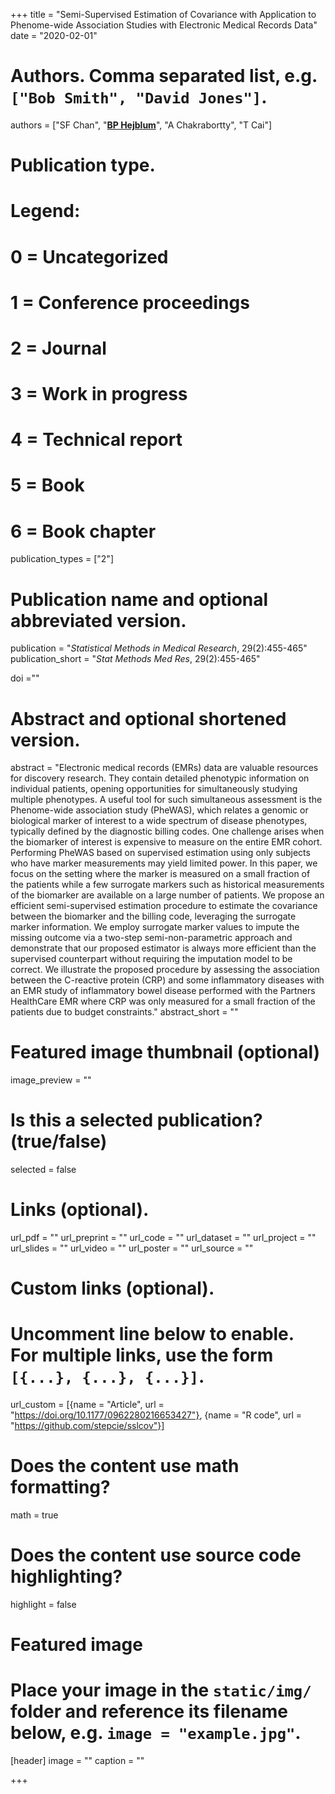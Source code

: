 +++
title = "Semi-Supervised Estimation of Covariance with Application to Phenome-wide Association Studies with Electronic Medical Records Data"
date = "2020-02-01"



# Authors. Comma separated list, e.g. `["Bob Smith", "David Jones"]`.
authors = ["SF Chan", "<u>**BP Hejblum**</u>", "A Chakrabortty", "T Cai"]
# Publication type.
# Legend:
# 0 = Uncategorized
# 1 = Conference proceedings
# 2 = Journal
# 3 = Work in progress
# 4 = Technical report
# 5 = Book
# 6 = Book chapter
publication_types = ["2"]

# Publication name and optional abbreviated version.
publication = "*Statistical Methods in Medical Research*, 29(2):455-465"
publication_short = "*Stat Methods Med Res*, 29(2):455-465"

doi =""

# Abstract and optional shortened version.
abstract = "Electronic medical records (EMRs) data are valuable resources for discovery research. They contain detailed phenotypic information on individual patients, opening opportunities for simultaneously studying multiple phenotypes. A useful tool for such simultaneous assessment is the Phenome-wide association study (PheWAS), which relates a genomic or biological marker of interest to a wide spectrum of disease phenotypes, typically defined by the diagnostic billing codes. One challenge arises when the biomarker of interest is expensive to measure on the entire EMR cohort. Performing PheWAS based on supervised estimation using only subjects who have marker measurements may yield limited power. In this paper, we focus on the setting where the marker is measured on a small fraction of the patients while a few surrogate markers such as historical measurements of the biomarker are available on a large number of patients. We propose an efficient semi-supervised estimation procedure to estimate the covariance between the biomarker and the billing code, leveraging the surrogate marker information. We employ surrogate marker values to impute the missing outcome via a two-step semi-non-parametric approach and demonstrate that our proposed estimator is always more efficient than the supervised counterpart without requiring the imputation model to be correct. We illustrate the proposed procedure by assessing the association between the C-reactive protein (CRP) and some inflammatory diseases with an EMR study of inflammatory bowel disease performed with the Partners HealthCare EMR where CRP was only measured for a small fraction of the patients due to budget constraints."
abstract_short = ""

# Featured image thumbnail (optional)
image_preview = ""

# Is this a selected publication? (true/false)
selected = false

# Links (optional).
url_pdf = ""
url_preprint = ""
url_code = ""
url_dataset = ""
url_project = ""
url_slides = ""
url_video = ""
url_poster = ""
url_source = ""

# Custom links (optional).
# Uncomment line below to enable. For multiple links, use the form `[{...}, {...}, {...}]`.
url_custom = [{name = "Article", url = "https://doi.org/10.1177/0962280216653427"}, {name = "R code", url = "https://github.com/stepcie/sslcov"}]


# Does the content use math formatting?
math = true

# Does the content use source code highlighting?
highlight = false

# Featured image
# Place your image in the `static/img/` folder and reference its filename below, e.g. `image = "example.jpg"`.
[header]
image = ""
caption = ""

+++
